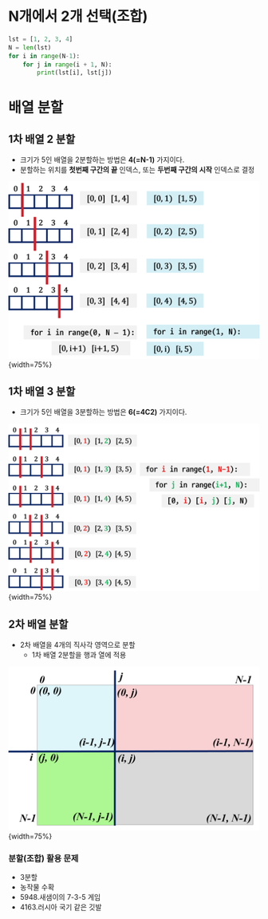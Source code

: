 # N개에서 2개 선택(조합)
```python
lst = [1, 2, 3, 4]
N = len(lst)
for i in range(N-1):
    for j in range(i + 1, N):
        print(lst[i], lst[j])
```

# 배열 분할

## 1차 배열 2 분할

- 크기가 5인 배열을 2분할하는 방법은 **4(=N-1)** 가지이다.
- 분할하는 위치를 **첫번째 구간의 끝** 인덱스, 또는 **두번째 구간의 시작** 인덱스로 결정 

![](img/1d_2part.png){width=75%}

## 1차 배열 3 분할

- 크기가 5인 배열을 3분할하는 방법은 **6(=4C2)** 가지이다.

![](img/1d_3part.png){width=75%}

## 2차 배열 분할

- 2차 배열을 4개의 직사각 영역으로 분할
    - 1차 배열 2분할을 행과 열에 적용

![](img/2d_part2.png){width=75%}


### 분할(조합) 활용 문제

- 3분할
- 농작물 수확
- 5948.새샘이의 7-3-5 게임
- 4163.러시아 국기 같은 깃발
